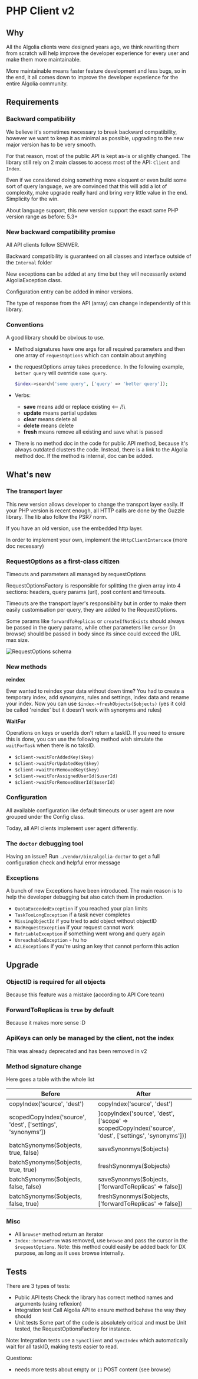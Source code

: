 # PHP Client v2

## Why

All the Algolia clients were designed years ago, we think rewriting them from scratch will help improve the developer experience for every user and make them more maintainable.

More maintainable means faster feature development and less bugs, so in the end, it all comes down to improve the developer experience for the entire Algolia community.


## Requirements

### Backward compatibility

We believe it's sometimes necessary to break backward compatibility, however we want to keep it as minimal as possible, upgrading to the new major version has to be very smooth.

For that reason, most of the public API is kept as-is or slightly changed. The library still rely on 2 main classes to access most of the API: `Client` and `Index`.

Even if we considered doing something more eloquent or even build some sort of query language, we are convinced that this will add a lot of complexity, make upgrade really hard and bring very little value in the end. Simplicity for the win.

About language support, this new version support the exact same PHP version range as before: 5.3+

### New backward compatibility promise

All API clients follow SEMVER.

Backward compatibility is guaranteed on all classes and interface outside of the `Internal` folder

New exceptions can be added at any time but they will necessarily extend AlgoliaException class.

Configuration entry can be added in minor versions.

The type of response from the API (array) can change independently of this library.


### Conventions

A good library should be obvious to use.

* Method signatures have one args for all required parameters and then one array of `requestOptions` which can contain about anything

* the requestOptions array takes precedence.
    In the following example, `better query` will override `some query`.
    ```php
    $index->search('some query', ['query' => 'better query']);
    ```

* Verbs:
    * **save** means add or replace existing <-- /!\
    * **update** means partial updates
    * **clear** means delete all
    * **delete** means delete
    * **fresh** means remove all existing and save what is passed

* There is no method doc in the code for public API method, because it's always outdated clusters the code. Instead, there is a link to the Algolia method doc. If the method is internal, doc can be added.

## What's new

### The transport layer

This new version allows developer to change the transport layer easily. If your PHP version is recent enough, all HTTP calls are done by the Guzzle library. The lib also follow the PSR7 norm.

If you have an old version, use the embedded http layer.

In order to implement your own, implement the `HttpClientIntercace` (more doc necessary)


### RequestOptions as a first-class citizen

Timeouts and parameters all managed by requestOptions

RequestOptionsFactory is responsible for splitting the given array into 4 sections: headers, query params (url), post content and timeouts.

Timeouts are the transport layer's responsibility but in order to make them easily customisation per query, they are added to the RequestOptions.

Some params like `forwardToReplicas` or `createIfNotExists` should always be passed in the query params, while other parameters like `cursor` (in browse) should be passed in body since its since could exceed the URL max size.

![RequestOptions schema](/docs/RequestOptions.png)


### New methods

**reindex**

Ever wanted to reindex your data without down time? You had to create a temporary index, add synonyms, rules and settings, index data and rename your index.
Now you can use `$index->freshObjects($objects)` (yes it cold be called 'reindex' but it doesn't work with synonyms and rules)

**WaitFor**

Operations on keys or userIds don't return a taskID. If you need to ensure this is done, you can use the following method wish simulate the `waitForTask` when there is no taksID.

* `$client->waitForAddedKey($key)`
* `$client->waitForUpdatedKey($key)`
* `$client->waitForRemovedKey($key)`
* `$client->waitForAssignedUserId($userId)`
* `$client->waitForRemovedUserId($userId)`

### Configuration

All available configuration like default timeouts or user agent are now grouped under the Config class.

Today, all API clients implement user agent differently.


### The `doctor` debugging tool

Having an issue? Run `./vendor/bin/algolia-doctor` to get a full configuration check and helpful error message

### Exceptions

A bunch of new Exceptions have been introduced. The main reason is to help the developer debugging but also catch them in production.

* `QuotaExceededException` if you reached your plan limits
* `TaskTooLongException` if a task never completes
* `MissingObjectId` if you tried to add object without objectID
* `BadRequestException` if your request cannot work
* `RetriableException` if something went wrong and query again
* `UnreachableException` - hu ho
* `ACLExceptions` if you're using an key that cannot perform this action



## Upgrade

### ObjectID is required for all objects

Because this feature was a mistake (according to API Core team)

### ForwardToReplicas is `true` by default

Because it makes more sense :D

### ApiKeys can only be managed by the client, not the index

This was already deprecated and has been removed in v2

### Method signature change

Here goes a table with the whole list

| Before                                                      | After                                                                                                 |
|-------------------------------------------------------------|-------------------------------------------------------------------------------------------------------|
| copyIndex('source', 'dest')                                 | copyIndex('source', 'dest')                                                                           |
| scopedCopyIndex('source', 'dest', ['settings', 'synonyms']) | ]copyIndex('source', 'dest', ['scope' => scopedCopyIndex('source', 'dest', ['settings', 'synonyms'])) |
| batchSynonyms($objects, true, false)                        | saveSynonmys($objects)                                                                                |
| batchSynonyms($objects, true, true)                         | freshSynonmys($objects)                                                                               |
| batchSynonyms($objects, false, false)                       | saveSynonmys($objects, ['forwardToReplicas' => false])                                                |
| batchSynonyms($objects, false, true)                        | freshSynonmys($objects, ['forwardToReplicas' => false])                                               |

### Misc

* All `browse*` method return an iterator
* `Index::browseFrom` was removed, use `browse` and pass the cursor in the `$requestOptions`.
Note: this method could easily be added back for DX purpose, as long as it uses browse internally.


## Tests

There are 3 types of tests:

* Public API tests
Check the library has correct method names and arguments (using reflexion)
* Integration test
Call Algolia API to ensure method behave the way they should
* Unit tests
Some part of the code is absolutely critical and must be Unit tested, the RequestOptionsFactory for instance.

Note: Integration tests use a `SyncClient` and `SyncIndex` which automatically wait for all taskID, making tests easier to read.




Questions:

* needs more tests about empty or `[]` POST content (see browse)
